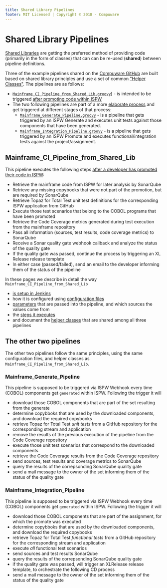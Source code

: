 ```yaml
---
title: Shared Library Pipelines
footer: MIT Licensed | Copyright © 2018 - Compuware
---
```


# Shared Library Pipelines

[Shared Libraries](https://jenkins.io/doc/book/pipeline/shared-libraries/) are  getting the preferred method of providing code (primarily in the form of classes) that can can be re-used (**shared**) between pipeline definitions. 

Three of the example pipelines shared on the [Compuware GitHub](https://github.com/cpwr-devops/DevOps-Examples/) are built based on shared library principles and use a set of common ["Helper Classes"](./helper_classes/). The pipelines are as follows:

- [`Mainframe_CI_Pipeline_from_Shared_Lib.groovy`](https://github.com/cpwr-devops/DevOps-Examples/blob/master/vars/Mainframe_CI_Pipeline_from_Shared_Lib.groovy)) - is intended to be triggered [after promoting code within ISPW](../pipelines/basic_scenario.md)
- The two following pipelines are part of a more [elaborate process](../advanced_pipelines/elaborate_scenario.md) and get triggered at different stages of that process:
    - [`Mainframe_Generate_Pipeline.groovy`](https://github.com/cpwr-devops/DevOps-Examples/tree/master/vars/Mainframe_Generate_Pipeline.groovy) - is a pipeline that gets triggered by an ISPW Generate and executes unit tests against those components that have been generated.
    - [`Mainframe_Integration_Pipeline.groovy`](https://github.com/cpwr-devops/DevOps-Examples/tree/master/vars/Mainframe_Integration_Pipeline.groovy) - is a pipeline that gets triggered by an ISPW Promote and executes functional/integration tests against the project/assignment.

## Mainframe_CI_Pipeline_from_Shared_Lib

This pipeline executes the following steps [after a developer has promoted their code in ISPW](../pipelines/basic_scenario.md):
- Retrieve the mainframe code from ISPW for later analysis by SonarQube
- Retrieve any missing copybooks that were not part of the promotion, but are required by SonarQube 
- Retrieve Topaz for Total Test unit test definitions for the corresponding ISPW application from GitHub
- Execute those test scenarios that belong to the COBOL programs that have been promoted
- Retrieve the Code Coverage metrics generated during test execution from the mainframe repository
- Pass all information (sources, test results, code coverage metrics) to SonarQube
- Receive a Sonar quality gate webhook callback and analyze the status of the quality gate
- If the quality gate was passed, continue the process by triggering an XL Release release template
- In either case (passed/failed), send an email to the developer informing them of the status of the pipeline

In these pages we describe in detail the way `Mainframe_CI_Pipeline_from_Shared_Lib` 
- [is setup in Jenkins](./setup.md)
- how it is configured using [configuration files](./config_files.md)
- [parameters](./parameters.md) that are passed into the pipeline, and which sources the values come from
- the [steps it executes](./steps.md)
- and document the [helper classes](./helper_classes/) that are shared among all three pipelines

## The other two pipelines

The other two pipelines follow the same principles, using the same configuration files, and helper classes as `Mainframe_CI_Pipeline_from_Shared_Lib`.

### Mainframe_Generate_Pipeline

This pipeline is supposed to be triggered via ISPW Webhook every time (COBOL) components get `generated` within ISPW. Following the trigger it will
- download those COBOL components that are part of the set resulting from the generate
- determine copybboks that are used by the downloaded components, and download the required copybooks
- retrieve Topaz for Total Test *unit tests* from a GitHub repository for the corresponding stream and application
- remove the results of the previous execution of the pipeline from the Code Coverage repository
- execute those unit test scenarios that correspond to the downloaded components
- retrieve the Code Coverage results from the Code Coverage repository
- send sources, test results and coverage metrics to SonarQube
- query the results of the correpsonding SonarQube quality gate
- send a mail message to the owner of the set informing them of the status of the quality gate

### Mainframe_Integration_Pipeline

This pipeline is supposed to be triggered via ISPW Webhook every time (COBOL) components get `generated` within ISPW. Following the trigger it will
- download those COBOL components that are part of the assignment, for which the promote was executed
- determine copybboks that are used by the downloaded components, and download the required copybooks
- retrieve Topaz for Total Test *functional tests* from a GitHub repository for the corresponding stream and application
- execute *all* functional test scenarios
- send sources and test results SonarQube
- query the results of the correpsonding SonarQube quality gate
- if the quality gate was passed, will trigger an XLRelease release template, to orchestrate the following CD process
- send a mail message to the owner of the set informing them of the status of the quality gate
<!--stackedit_data:
eyJoaXN0b3J5IjpbLTg4NDAxMTM0MiwtMTExMzQxMDYzOV19
-->